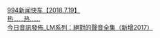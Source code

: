   
[994新闻快车【2018.7.19】](http://www.dianyue.me/archives/803/0ncvk7cb07mceulh/)  
[热......热......](http://www.dianyue.me/archives/727/kvdtyzwxxj266sny/)  
[今日音訊發佈_LM系列：絕對的聲音全集（新增2017）](http://www.dianyue.me/archives/617/xxq6zcmetleslrjo/)